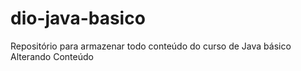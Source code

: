 # dio-java-basico
Repositório para armazenar todo conteúdo do curso de Java básico
Alterando Conteúdo